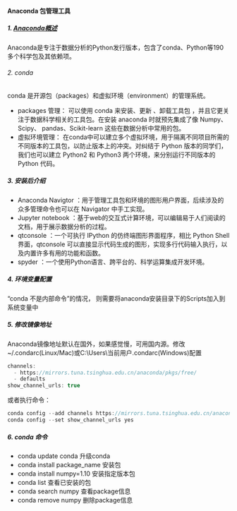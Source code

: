 #### Anaconda 包管理工具
##### 1. [Anaconda概述](https://www.anaconda.com/download/)
Anaconda是专注于数据分析的Python发行版本，包含了conda、Python等190多个科学包及其依赖项。
###### 2. conda
conda 是开源包（packages）和虚拟环境（environment）的管理系统。
* packages 管理： 可以使用 conda 来安装、更新 、卸载工具包 ，并且它更关注于数据科学相关的工具包。在安装 anaconda 时就预先集成了像 Numpy、Scipy、 pandas、Scikit-learn 这些在数据分析中常用的包。
* 虚拟环境管理： 在conda中可以建立多个虚拟环境，用于隔离不同项目所需的不同版本的工具包，以防止版本上的冲突。对纠结于 Python 版本的同学们，我们也可以建立 Python2 和 Python3 两个环境，来分别运行不同版本的 Python 代码。

##### 3. 安装后介绍
* Anaconda Navigtor ：用于管理工具包和环境的图形用户界面，后续涉及的众多管理命令也可以在 Navigator 中手工实现。
* Jupyter notebook ：基于web的交互式计算环境，可以编辑易于人们阅读的文档，用于展示数据分析的过程。
* qtconsole ：一个可执行 IPython 的仿终端图形界面程序，相比 Python Shell 界面，qtconsole 可以直接显示代码生成的图形，实现多行代码输入执行，以及内置许多有用的功能和函数。
* spyder ：一个使用Python语言、跨平台的、科学运算集成开发环境。

##### 4. 环境变量配置
“conda 不是内部命令”的情况， 则需要将anaconda安装目录下的Scripts加入到系统变量中

##### 5. 修改镜像地址
Anaconda镜像地址默认在国外，如果感觉慢，可用国内源。修改~/.condarc(Linux/Mac)或C:\Users\当前用户\.condarc(Windows)配置
```java
channels:
  - https://mirrors.tuna.tsinghua.edu.cn/anaconda/pkgs/free/
  - defaults
show_channel_urls: true

```
或者执行命令：
```java
conda config --add channels https://mirrors.tuna.tsinghua.edu.cn/anaconda/pkgs/free/
conda config --set show_channel_urls yes

```
##### 6. conda 命令
* conda update conda 升级conda
* conda install package_name 安装包
* conda install numpy=1.10 安装指定版本包
* conda list 查看已安装的包
* conda search numpy  查看package信息
* conda remove numpy  删除package信息
